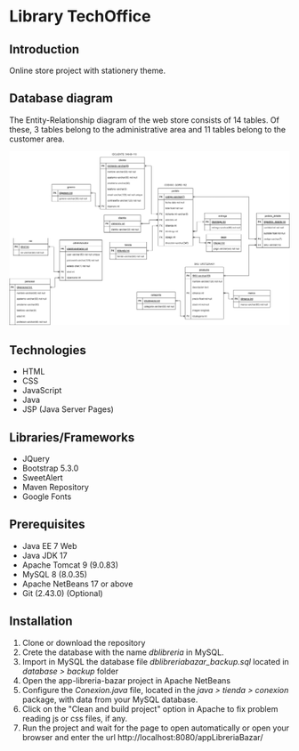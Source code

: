 # Library TechOffice

## Introduction
Online store project with stationery theme.

## Database diagram
The Entity-Relationship diagram of the web store consists of 14 tables. Of these, 3 tables belong to the administrative area and 11 tables belong to the customer area.

<p align="center">
  <img src="http://raw.githubusercontent.com/brianinhu/app-libreria-bazar/master/database/graphic/dblibreriabazar.png" width="700" alt="Descripción de la imagen">
</p>

## Technologies
- HTML
- CSS
- JavaScript
- Java
- JSP (Java Server Pages)

## Libraries/Frameworks
- JQuery
- Bootstrap 5.3.0
- SweetAlert
- Maven Repository
- Google Fonts

## Prerequisites
- Java EE 7 Web
- Java JDK 17
- Apache Tomcat 9 (9.0.83)
- MySQL 8 (8.0.35)
- Apache NetBeans 17 or above
- Git (2.43.0) (Optional)

## Installation
1. Clone or download the repository
2. Crete the database with the name *dblibreria* in MySQL.
3. Import in MySQL the database file *dblibreriabazar_backup.sql* located in *database > backup* folder
4. Open the app-libreria-bazar project in Apache NetBeans
5. Configure the *Conexion.java* file, located in the *java > tienda > conexion* package, with data from your MySQL database.
6. Click on the "Clean and build project" option in Apache to fix problem reading js or css files, if any.
7. Run the project and wait for the page to open automatically or open your browser and enter the url http://localhost:8080/appLibreriaBazar/
